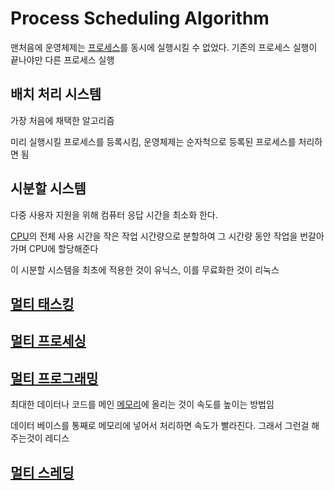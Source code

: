 # Process Scheduling Algorithm

맨처음에 운영체제는 [프로세스](Process)를 동시에 실행시킬 수 없었다.
기존의 프로세스 실행이 끝나야만 다른 프로세스 실행

## 배치 처리 시스템 
가장 처음에 채택한 알고리즘

미리 실행시킬 프로세스를 등록시킴, 운영체제는 순자척으로 등록된 프로세스를 처리하면 됨

## 시분할 시스템
다중 사용자 지원을 위해 컴퓨터 응답 시간을 최소화 한다.

[CPU](CPU)의 전체 사용 시간을 작은 작업 시간량으로 분할하여 그 시간량 동안 작업을 번갈아가며 CPU에 할당해준다

이 시분할 시스템을 최초에 적용한 것이 유닉스, 이를 무료화한 것이 리눅스

## [멀티 태스킹](Multi_Tasking.md)

## [멀티 프로세싱](Multi_processing.md)

## [멀티 프로그래밍](Multi_programming.md)

최대한 데이터나 코드를 메인 [메모리](Memory)에 올리는 것이 속도를 높이는 방법임

데이터 베이스를 통째로 메모리에 넣어서 처리하면 속도가 빨라진다.
그래서 그런걸 해주는것이 레디스 

## [멀티 스레딩](Multi_threading.md)

